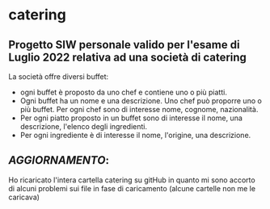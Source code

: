 # catering

## Progetto SIW personale valido per l'esame di Luglio 2022 relativa ad una società di catering

La società offre diversi buffet:
* ogni buffet è proposto da uno chef e contiene uno o più piatti.
* Ogni buffet ha un nome e una descrizione. Uno chef può proporre uno o più buffet. Per ogni chef sono di interesse nome, cognome, nazionalità. 
* Per ogni piatto proposto in un buffet sono di interesse il nome, una descrizione, l'elenco degli ingredienti.
* Per ogni ingrediente è di interesse il nome, l'origine, una descrizione. 

## *AGGIORNAMENTO*: 
Ho ricaricato l'intera cartella catering su gitHub in quanto mi sono accorto di alcuni problemi sui file in fase di caricamento (alcune cartelle non me le caricava)
